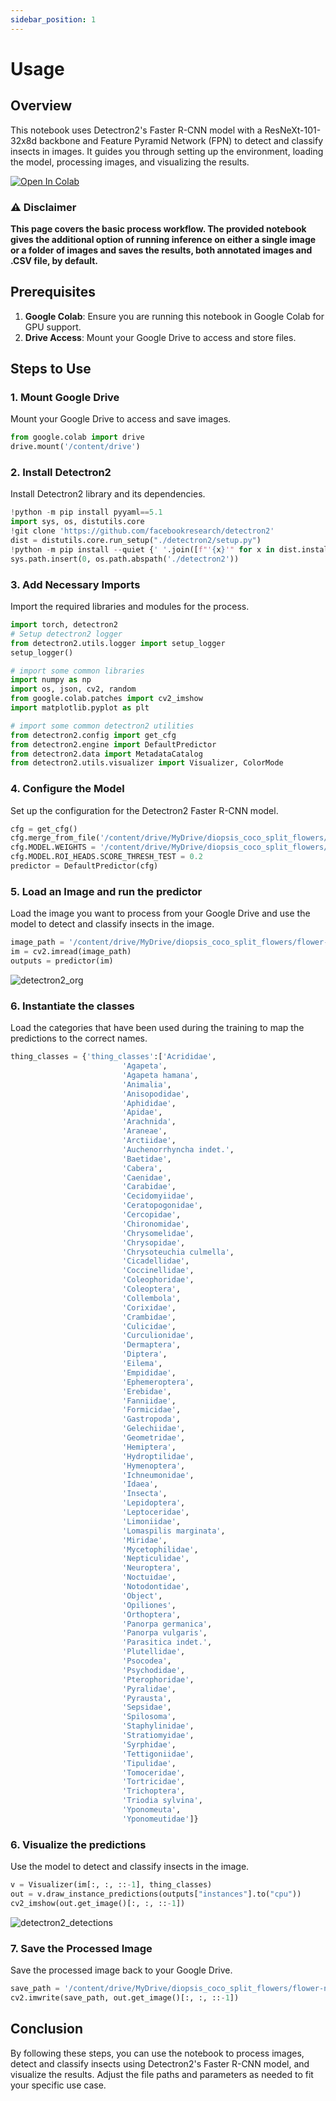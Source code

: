 ```yaml
---
sidebar_position: 1
---
```

# Usage

## Overview
This notebook uses Detectron2's Faster R-CNN model with a ResNeXt-101-32x8d backbone and Feature Pyramid Network (FPN) to detect and classify insects in images. It guides you through setting up the environment, loading the model, processing images, and visualizing the results.

<a href="https://colab.research.google.com/drive/1QZoKi-58ZdS5S6GkkmfUZKo0L8OoiIkJ?usp=share_link" target="_blank">
  <img src="https://colab.research.google.com/assets/colab-badge.svg" alt="Open In Colab"/>
</a>

### ⚠️ Disclaimer

**This page covers the basic process workflow. The provided notebook gives the additional option of running inference on either a single image or a folder of images and saves the results, both annotated images and .CSV file, by default.**

## Prerequisites
1. **Google Colab**: Ensure you are running this notebook in Google Colab for GPU support.
2. **Drive Access**: Mount your Google Drive to access and store files.

## Steps to Use

### 1. Mount Google Drive
Mount your Google Drive to access and save images.

```python
from google.colab import drive
drive.mount('/content/drive')
```

### 2. Install Detectron2
Install Detectron2 library and its dependencies.

```python
!python -m pip install pyyaml==5.1
import sys, os, distutils.core
!git clone 'https://github.com/facebookresearch/detectron2'
dist = distutils.core.run_setup("./detectron2/setup.py")
!python -m pip install --quiet {' '.join([f"'{x}'" for x in dist.install_requires])}
sys.path.insert(0, os.path.abspath('./detectron2'))
```

### 3. Add Necessary Imports
Import the required libraries and modules for the process.

```python
import torch, detectron2
# Setup detectron2 logger
from detectron2.utils.logger import setup_logger
setup_logger()

# import some common libraries
import numpy as np
import os, json, cv2, random
from google.colab.patches import cv2_imshow
import matplotlib.pyplot as plt

# import some common detectron2 utilities
from detectron2.config import get_cfg
from detectron2.engine import DefaultPredictor
from detectron2.data import MetadataCatalog
from detectron2.utils.visualizer import Visualizer, ColorMode
```

### 4. Configure the Model
Set up the configuration for the Detectron2 Faster R-CNN model.

```python
cfg = get_cfg()
cfg.merge_from_file('/content/drive/MyDrive/diopsis_coco_split_flowers/results/config.yml')
cfg.MODEL.WEIGHTS = '/content/drive/MyDrive/diopsis_coco_split_flowers/results/model_0004999.pth'
cfg.MODEL.ROI_HEADS.SCORE_THRESH_TEST = 0.2
predictor = DefaultPredictor(cfg)
```

### 5. Load an Image and run the predictor
Load the image you want to process from your Google Drive and use the model to detect and classify insects in the image.

```python
image_path = '/content/drive/MyDrive/diopsis_coco_split_flowers/flower-night.jpg'
im = cv2.imread(image_path)
outputs = predictor(im)
```

![detectron2_org](../../static/img/detectron2_org.jpg)

### 6. Instantiate the classes
Load the categories that have been used during the training to map the predictions to the correct names.

```python
thing_classes = {'thing_classes':['Acrididae',
                         'Agapeta',
                         'Agapeta hamana',
                         'Animalia',
                         'Anisopodidae',
                         'Aphididae',
                         'Apidae',
                         'Arachnida',
                         'Araneae',
                         'Arctiidae',
                         'Auchenorrhyncha indet.',
                         'Baetidae',
                         'Cabera',
                         'Caenidae',
                         'Carabidae',
                         'Cecidomyiidae',
                         'Ceratopogonidae',
                         'Cercopidae',
                         'Chironomidae',
                         'Chrysomelidae',
                         'Chrysopidae',
                         'Chrysoteuchia culmella',
                         'Cicadellidae',
                         'Coccinellidae',
                         'Coleophoridae',
                         'Coleoptera',
                         'Collembola',
                         'Corixidae',
                         'Crambidae',
                         'Culicidae',
                         'Curculionidae',
                         'Dermaptera',
                         'Diptera',
                         'Eilema',
                         'Empididae',
                         'Ephemeroptera',
                         'Erebidae',
                         'Fanniidae',
                         'Formicidae',
                         'Gastropoda',
                         'Gelechiidae',
                         'Geometridae',
                         'Hemiptera',
                         'Hydroptilidae',
                         'Hymenoptera',
                         'Ichneumonidae',
                         'Idaea',
                         'Insecta',
                         'Lepidoptera',
                         'Leptoceridae',
                         'Limoniidae',
                         'Lomaspilis marginata',
                         'Miridae',
                         'Mycetophilidae',
                         'Nepticulidae',
                         'Neuroptera',
                         'Noctuidae',
                         'Notodontidae',
                         'Object',
                         'Opiliones',
                         'Orthoptera',
                         'Panorpa germanica',
                         'Panorpa vulgaris',
                         'Parasitica indet.',
                         'Plutellidae',
                         'Psocodea',
                         'Psychodidae',
                         'Pterophoridae',
                         'Pyralidae',
                         'Pyrausta',
                         'Sepsidae',
                         'Spilosoma',
                         'Staphylinidae',
                         'Stratiomyidae',
                         'Syrphidae',
                         'Tettigoniidae',
                         'Tipulidae',
                         'Tomoceridae',
                         'Tortricidae',
                         'Trichoptera',
                         'Triodia sylvina',
                         'Yponomeuta',
                         'Yponomeutidae']}
```

### 6. Visualize the predictions
Use the model to detect and classify insects in the image.

```python
v = Visualizer(im[:, :, ::-1], thing_classes)
out = v.draw_instance_predictions(outputs["instances"].to("cpu"))
cv2_imshow(out.get_image()[:, :, ::-1])
```

![detectron2_detections](../../static/img/detectron2_detections.jpg)

### 7. Save the Processed Image
Save the processed image back to your Google Drive.

```python
save_path = '/content/drive/MyDrive/diopsis_coco_split_flowers/flower-night_detections.jpg'
cv2.imwrite(save_path, out.get_image()[:, :, ::-1])
```

## Conclusion
By following these steps, you can use the notebook to process images, detect and classify insects using Detectron2's Faster R-CNN model, and visualize the results. Adjust the file paths and parameters as needed to fit your specific use case.